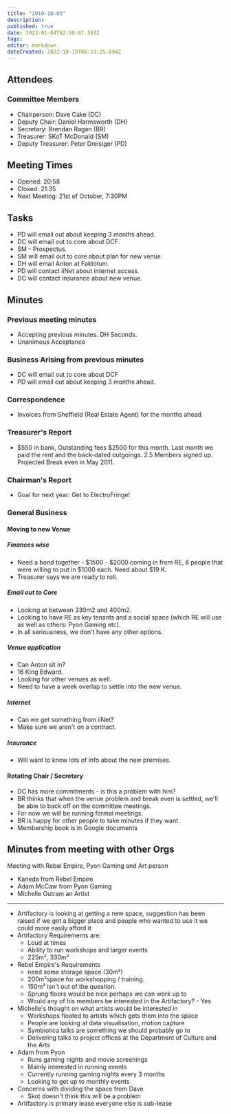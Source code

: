 ```yaml
---
title: "2010-10-05"
description: 
published: true
date: 2023-01-04T02:50:07.583Z
tags: 
editor: markdown
dateCreated: 2022-10-19T08:13:25.694Z
---
```


## Attendees

### Committee Members

- Chairperson: Dave Cake (DC)
- Deputy Chair: Daniel Harmsworth (DH)
- Secretary: Brendan Ragan (BR)
- Treasurer: SKoT McDonald (SM)
- Deputy Treasurer: Peter Dreisiger (PD)

## Meeting Times

- Opened: 20:58
- Closed: 21:35
- Next Meeting: 21st of October, 7:30PM

## Tasks

- PD will email out about keeping 3 months ahead.
- DC will email out to core about DCF.
- SM - Prospectus.
- SM will email out to core about plan for new venue.
- DH will email Anton at Faktotum.
- PD will contact iiNet about internet access.
- DC will contact insurance about new venue.

## Minutes

### Previous meeting minutes

- Accepting previous minutes. DH Seconds.
- Unanimous Acceptance

### Business Arising from previous minutes

- DC will email out to core about DCF
- PD will email out about keeping 3 months ahead.

### Correspondence

- Invoices from Sheffield (Real Estate Agent) for the months ahead

### Treasurer's Report

- \$550 in bank, Outstanding fees \$2500 for this month. Last month we paid the rent and the back-dated outgoings. 2.5 Members signed up. Projected Break even in May 2011.

### Chairman's Report

- Goal for next year: Get to ElectroFringe!

### General Business

#### Moving to new Venue

##### Finances wise

- Need a bond together - \$1500 - \$2000 coming in from RE, 6 people that were willing to put in \$1000 each. Need about \$19 K.
- Treasurer says we are ready to roll.

##### Email out to Core

- Looking at between 330m2 and 400m2.
- Looking to have RE as key tenants and a social space (which RE will use as well as others: Pyon Gaming etc).
- In all seriousness, we don't have any other options.

##### Venue application

- Can Anton sit in?
- 16 King Edward.
- Looking for other venues as well.
- Need to have a week overlap to settle into the new venue.

##### Internet

- Can we get something from iiNet?
- Make sure we aren't on a contract.

##### Insurance

- Will want to know lots of info about the new premises.

#### Rotating Chair / Secretary

- DC has more commitments - is this a problem with him?
- BR thinks that when the venue problem and break even is settled, we'll be able to back off on the committee meetings.
- For now we will be running formal meetings.
- BR is happy for other people to take minutes if they want.
- Membership book is in Google documents

## Minutes from meeting with other Orgs

Meeting with Rebel Empire, Pyon Gaming and Art person

- Kaneda from Rebel Empire
- Adam McCaw from Pyon Gaming
- Michelle Outram an Artist

----

- Artifactory is looking at getting a new space, suggestion has been raised if we got a bigger place and people who wanted to use it we could more easily afford it
- Artifactory Requirements are:
  - Loud at times
  - Ability to run workshops and larger events
  - 225m², 330m²
- Rebel Empire's Requirements
  - need some storage space (30m²)
  - 200m²space for workshopping / training.
  - 150m² isn't out of the question.
  - Sprung floors would be nice perhaps we can work up to
  - Would any of his members be interested in the Artifactory? - Yes
- Michelle's thought on what artists would be interested in
  - Workshops floated to artists which gets them into the space
  - People are looking at data visualisation, motion capture
  - Symbiotica talks are something we should probably go to
  - Delivering talks to project offices at the Department of Culture and the Arts
- Adam from Pyon
  - Runs gaming nights and movie screenings
  - Mainly interested in running events
  - Currently running gaming nights every 3 months
  - Looking to get up to monthly events
- Concerns with dividing the space from Dave
  - Skot doesn't think this will be a problem
- Artifactory is primary lease everyone else is sub-lease
